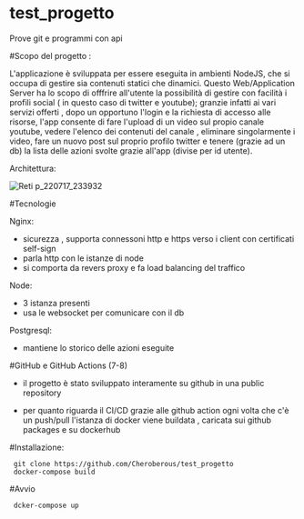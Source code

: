 # test_progetto
Prove git e programmi con api

#Scopo del progetto :

L'applicazione è sviluppata per essere eseguita in ambienti NodeJS, che si occupa di gestire sia contenuti statici che dinamici.
Questo Web/Application Server ha lo scopo di offfrire all'utente la possibilità di gestire con facilità i profili social
( in questo caso di twitter e youtube); granzie infatti ai vari servizi offerti , dopo un opportuno l'login e la richiesta
di accesso alle risorse, l'app consente di fare l'upload di un video sul propio canale youtube, vedere l'elenco dei contenuti del canale ,
eliminare singolarmente i video, fare un nuovo post sul proprio profilo twitter e tenere (grazie ad un db) la lista delle azioni 
svolte grazie all'app (divise per id utente).


Architettura:



![Reti p_220717_233932](https://user-images.githubusercontent.com/102479391/179483023-e66742b8-9bad-4a91-8688-9b9e92f2fdb1.jpg)



#Tecnologie

Nginx:
  - sicurezza , supporta connessoni http e https verso i client con certificati self-sign
  - parla http con le istanze di node
  - si comporta da revers proxy e fa load balancing del traffico
  
Node:
  - 3 istanza presenti
  - usa le websocket per comunicare con il db
    
Postgresql:
  - mantiene lo storico delle azioni eseguite
     
     
#GitHub e GitHub Actions (7-8)
  - il progetto è stato sviluppato interamente su github in una public repository
     
  - per quanto riguarda il CI/CD grazie alle github action ogni volta che c'è un push/pull
    l'istanza di docker viene buildata , caricata sui github packages e su dockerhub
       
       
       
  #Installazione:
  
     git clone https://github.com/Cheroberous/test_progetto
     docker-compose build
     
  #Avvio
  
     dcker-compose up
  
     
     
     
     
     
     
     
     
     
     
     
